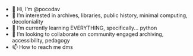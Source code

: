 - 👋 Hi, I’m @pocodav
- 👀 I’m interested in archives, libraries, public history, minimal computing, decoloniality
- 🌱 I’m currently learning EVERYTHING, specifically... python
- 💞️ I’m looking to collaborate on community engaged archiving, accessibility, pedagogy
- 📫 How to reach me dms

<!---
pocodav/pocodav is a ✨ special ✨ repository because its `README.md` (this file) appears on your GitHub profile.
You can click the Preview link to take a look at your changes.
--->
